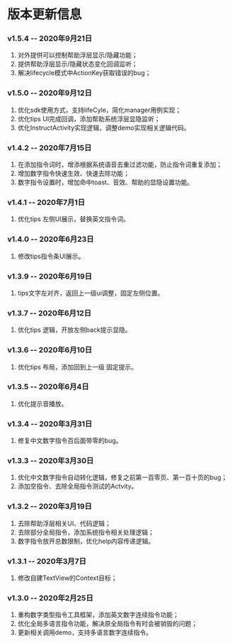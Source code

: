 # 版本更新信息
### v1.5.4  --  2020年9月21日
1. 对外提供可以控制帮助浮层显示/隐藏功能；
2. 提供帮助浮层显示/隐藏状态变化回调监听；
3. 解决lifecycle模式中ActionKey获取错误的bug；

### v1.5.0  --  2020年9月12日
1. 优化sdk使用方式，支持lifeCyle，简化manager用例实现；
2. 优化tips UI完成回调，添加帮助系统浮层显隐监听；
3. 优化InstructActivity实现逻辑，调整demo实现相关逻辑代码。

### v1.4.2  --  2020年7月15日
1. 在添加指令词时，增添根据系统语音去重过滤功能，防止指令词重复添加；
2. 增加数字指令快速生效、快速去除功能；
3. 数字指令设置时，增加命中toast、音效、帮助的显隐设置功能。

### v1.4.1  --  2020年7月1日
1. 优化tips 左侧UI展示，替换英文指令词。


### v1.4.0  --  2020年6月23日
1. 修改tips指令条UI展示。


### v1.3.9  --  2020年6月19日
1. tips文字左对齐，返回上一级ui调整，固定左侧位置。


### v1.3.7  --  2020年6月12日
1. 优化tips 逻辑，开放左侧back提示显隐。


### v1.3.6  --  2020年6月10日
1. 优化tips 布局，添加回到上一级 固定提示。


### v1.3.5  --  2020年6月4日
1. 优化提示音播放。


### v1.3.4  --  2020年3月31日
1. 修复中文数字指令百后面带零的bug。


### v1.3.3  --  2020年3月30日
1. 优化中文数字指令自动转化逻辑，修复之前第一百零页、第一百十页的bug；
2. 添加空指令、去除全局指令测试的Actvity。


### v1.3.2  --  2020年3月19日
1. 去除帮助浮层相关UI、代码逻辑；
2. 去除部分全局指令，添加系统指令相关处理逻辑；
3. 数字指令放开总数限制，优化help内容传递逻辑。


### v1.3.1  --  2020年3月7日
1. 修改自建TextView的Context目标；


### v1.3.0  --  2020年2月25日
1. 重构数字类型指令工具框架，添加英文数字连续指令功能；
2. 优化全局多语言指令功能，解决原全局指令有时会被销毁的问题；
3. 更新相关调用demo，支持多语言数字连续指令。
